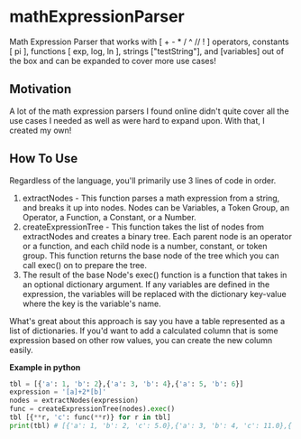 # mathExpressionParser

Math Expression Parser that works with [ + - * / ^ // ! ] operators, constants [ pi ], functions [ exp, log, ln ], strings ["testString"], and [variables] out of the box and can be expanded to cover more use cases!

## Motivation

A lot of the math expression parsers I found online didn't quite cover all the use cases I needed as well as were hard to expand upon. With that, I created my own!

## How To Use

Regardless of the language, you'll primarily use 3 lines of code in order.

1. extractNodes - This function parses a math expression from a string, and breaks it up into nodes. Nodes can be Variables, a Token Group, an Operator, a Function, a Constant, or a Number.
2. createExpressionTree - This function takes the list of nodes from extractNodes and creates a binary tree. Each parent node is an operator or a function, and each child node is a number, constant, or token group. This function returns the base node of the tree which you can call exec() on to prepare the tree.
3. The result of the base Node's exec() function is a function that takes in an optional dictionary argument. If any variables are defined in the expression, the variables will be replaced with the dictionary key-value where the key is the variable's name.

What's great about this approach is say you have a table represented as a list of dictionaries. If you'd want to add a calculated column that is some expression based on other row values, you can create the new column easily.

**Example in python**

```python
tbl = [{'a': 1, 'b': 2},{'a': 3, 'b': 4},{'a': 5, 'b': 6}]
expression = '[a]+2*[b]'
nodes = extractNodes(expression)
func = createExpressionTree(nodes).exec()
tbl [{**r, 'c': func(**r)} for r in tbl]
print(tbl) # [{'a': 1, 'b': 2, 'c': 5.0},{'a': 3, 'b': 4, 'c': 11.0},{'a': 5, 'b': 6, 'c': 17}]
```
